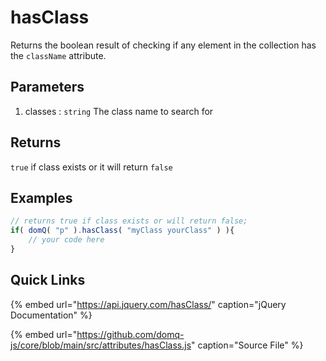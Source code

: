 # hasClass

Returns the boolean result of checking if any element in the collection has the `className` attribute.

## Parameters

1. classes : `string` The class name to search for

## Returns

`true` if class exists or it will return `false`

## Examples

```javascript
// returns true if class exists or will return false;
if( domQ( "p" ).hasClass( "myClass yourClass" ) ){
    // your code here
}
```

## Quick Links

{% embed url="https://api.jquery.com/hasClass/" caption="jQuery Documentation" %}

{% embed url="https://github.com/domq-js/core/blob/main/src/attributes/hasClass.js" caption="Source File" %}



